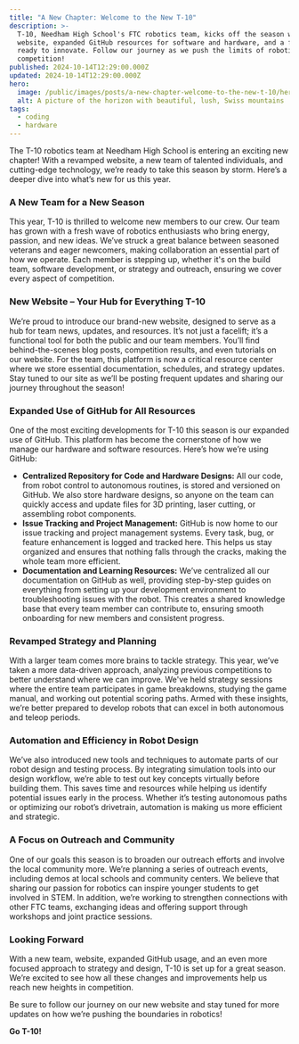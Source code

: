 ```yaml
---
title: "A New Chapter: Welcome to the New T-10"
description: >-
  T-10, Needham High School's FTC robotics team, kicks off the season with a new
  website, expanded GitHub resources for software and hardware, and a fresh team
  ready to innovate. Follow our journey as we push the limits of robotics
  competition!
published: 2024-10-14T12:29:00.000Z
updated: 2024-10-14T12:29:00.000Z
hero:
  image: /public/images/posts/a-new-chapter-welcome-to-the-new-t-10/hero/image.jpg
  alt: A picture of the horizon with beautiful, lush, Swiss mountains
tags:
  - coding
  - hardware
---
```


The T-10 robotics team at Needham High School is entering an exciting new chapter! With a revamped website, a new team of talented individuals, and cutting-edge technology, we’re ready to take this season by storm. Here’s a deeper dive into what’s new for us this year.

### A New Team for a New Season

This year, T-10 is thrilled to welcome new members to our crew. Our team has grown with a fresh wave of robotics enthusiasts who bring energy, passion, and new ideas. We’ve struck a great balance between seasoned veterans and eager newcomers, making collaboration an essential part of how we operate. Each member is stepping up, whether it's on the build team, software development, or strategy and outreach, ensuring we cover every aspect of competition.

### New Website – Your Hub for Everything T-10

We’re proud to introduce our brand-new website, designed to serve as a hub for team news, updates, and resources. It’s not just a facelift; it’s a functional tool for both the public and our team members. You’ll find behind-the-scenes blog posts, competition results, and even tutorials on our website. For the team, this platform is now a critical resource center where we store essential documentation, schedules, and strategy updates. Stay tuned to our site as we’ll be posting frequent updates and sharing our journey throughout the season!

### Expanded Use of GitHub for All Resources

One of the most exciting developments for T-10 this season is our expanded use of GitHub. This platform has become the cornerstone of how we manage our hardware and software resources. Here’s how we’re using GitHub:

- **Centralized Repository for Code and Hardware Designs:** All our code, from robot control to autonomous routines, is stored and versioned on GitHub. We also store hardware designs, so anyone on the team can quickly access and update files for 3D printing, laser cutting, or assembling robot components.
- **Issue Tracking and Project Management:** GitHub is now home to our issue tracking and project management systems. Every task, bug, or feature enhancement is logged and tracked here. This helps us stay organized and ensures that nothing falls through the cracks, making the whole team more efficient.
- **Documentation and Learning Resources:** We’ve centralized all our documentation on GitHub as well, providing step-by-step guides on everything from setting up your development environment to troubleshooting issues with the robot. This creates a shared knowledge base that every team member can contribute to, ensuring smooth onboarding for new members and consistent progress.

### Revamped Strategy and Planning

With a larger team comes more brains to tackle strategy. This year, we’ve taken a more data-driven approach, analyzing previous competitions to better understand where we can improve. We've held strategy sessions where the entire team participates in game breakdowns, studying the game manual, and working out potential scoring paths. Armed with these insights, we’re better prepared to develop robots that can excel in both autonomous and teleop periods.

### Automation and Efficiency in Robot Design

We’ve also introduced new tools and techniques to automate parts of our robot design and testing process. By integrating simulation tools into our design workflow, we’re able to test out key concepts virtually before building them. This saves time and resources while helping us identify potential issues early in the process. Whether it’s testing autonomous paths or optimizing our robot’s drivetrain, automation is making us more efficient and strategic.

### A Focus on Outreach and Community

One of our goals this season is to broaden our outreach efforts and involve the local community more. We’re planning a series of outreach events, including demos at local schools and community centers. We believe that sharing our passion for robotics can inspire younger students to get involved in STEM. In addition, we’re working to strengthen connections with other FTC teams, exchanging ideas and offering support through workshops and joint practice sessions.

### Looking Forward

With a new team, website, expanded GitHub usage, and an even more focused approach to strategy and design, T-10 is set up for a great season. We’re excited to see how all these changes and improvements help us reach new heights in competition.

Be sure to follow our journey on our new website and stay tuned for more updates on how we’re pushing the boundaries in robotics!

**Go T-10!**

